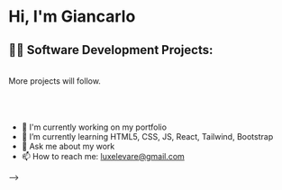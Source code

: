 <h1>Hi, I'm Giancarlo </h1>

<h2>👨‍💻 Software Development Projects:</h2 
<br>
<br>
More projects will follow.<br>
<br>

<br/>
<br/>




- 🔭 I'm currently working on my portfolio
- 🌱 I’m currently learning HTML5, CSS, JS, React, Tailwind, Bootstrap
- 💬 Ask me about my work
- 📫 How to reach me: luxelevare@gmail.com


-->

